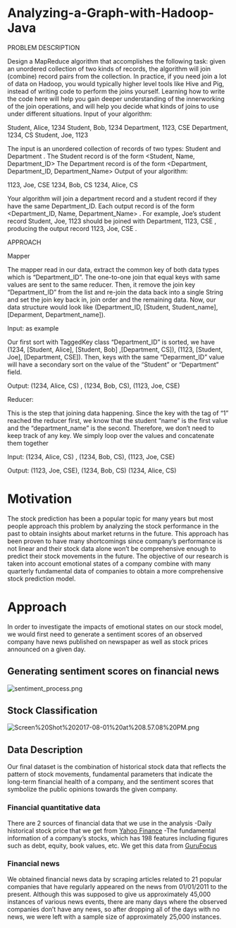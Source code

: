 # Analyzing-a-Graph-with-Hadoop-Java
PROBLEM DESCRIPTION

Design a MapReduce algorithm that accomplishes the following task: given an unordered collection of
two kinds of records, the algorithm will join (combine) record pairs from the collection. In practice, if
you need join a lot of data on Hadoop, you would typically higher level tools like Hive and Pig, instead
of writing code to perform the joins yourself. Learning how to write the code here will help you gain
deeper understanding of the innerworking of the join operations, and will help you decide what kinds
of joins to use under different situations.
Input of your algorithm:

Student, Alice, 1234
Student, Bob, 1234
Department, 1123, CSE
Department, 1234, CS
Student, Joe, 1123

The input is an unordered collection of records of two types: Student and Department .
The Student record is of the form <Student, Name, Department_ID>
The Department record is of the form <Department, Department_ID, Department_Name>
Output of your algorithm:

1123, Joe, CSE
1234, Bob, CS
1234, Alice, CS

Your algorithm will join a department record and a student record if they have the same
Department_ID. Each output record is of the form <Department_ID, Name,
Department_Name> . For example, Joe’s student record Student, Joe, 1123 should be joined
with Department, 1123, CSE , producing the output record 1123, Joe, CSE .

APPROACH

Mapper

The mapper read in our data, extract the common key of both data types which is “Department_ID”. The one-to-one join that equal keys with same values are sent to the same reducer. Then, it remove the join key “Department_ID” from the list and re-join the data back into a single String and set the join key back in, join order and the remaining data. Now, our data structure would look like (Department_ID, [Student, Student_name], [Deparment, Department_name]).

Input: as example

Our first sort with TaggedKey class “Department_ID” is sorted, we have (1234, [Student, Alice], [Student, Bob] ,[Department, CS]), (1123, [Student, Joe], [Department, CSE]). Then, keys with the same “Deparment_ID” value will have a secondary sort on the value of the “Student” or “Department” field.

Output: 
(1234, Alice, CS) ,
(1234, Bob, CS), 
(1123, Joe, CSE)

Reducer:

This is the step that joining data happening. Since the key with the tag of “1” reached the reducer first, we know that the student “name” is the first value and the “department_name” is the second. Therefore, we don’t need to keep track of any key. We simply loop over the values and concatenate them together

Input: 
(1234, Alice, CS) ,
(1234, Bob, CS), 
(1123, Joe, CSE)

Output: 
(1123, Joe, CSE),
(1234, Bob, CS)
(1234, Alice, CS)

# Motivation
   The stock prediction has been a popular topic for many years but most people approach this problem by analyzing the stock performance in the past to obtain insights about market returns in the future. This approach has been proven to have many shortcomings since company’s performance is not linear and their stock data alone won’t be comprehensive enough to predict their stock movements in the future.
   The objective of our research is taken into account emotional states of a company combine with many quarterly fundamental data of companies to obtain a more comprehensive stock prediction model.
# Approach
   In order to investigate the impacts of emotional states on our stock model, we would first need to generate a sentiment scores of an observed company have news published on newspaper as well as stock prices announced on a given day. 
## Generating sentiment scores on financial news
![sentiment_process.png](attachment:sentiment_process.png)

## Stock Classification 
![Screen%20Shot%202017-08-01%20at%208.57.08%20PM.png](attachment:Screen%20Shot%202017-08-01%20at%208.57.08%20PM.png)

## Data Description
Our final dataset is the combination of historical stock data that reflects the pattern of stock movements, fundamental parameters that indicate the long-term financial health of a company, and the sentiment scores that symbolize the public opinions towards the given company.
### Financial quantitative data
There are 2 sources of financial data that we use in the analysis
-Daily historical stock price that we get from [Yahoo Finance](https://finance.yahoo.com/quote/AAPL/history?p=AAPL)
-The fundamental information of a company’s stocks, which has 198 features including figures such as  debt, equity, book values, etc. We get this data from [GuruFocus](https://www.gurufocus.com/term/Shares+Outstanding/AAPL/Shares-Outstanding-Diluted-Average/Apple-Inc)
### Financial news
We obtained financial news data by scraping articles related to 21 popular companies that have regularly appeared on the news from 01/01/2011 to the present. Although this was supposed to give us approximately 45,000 instances of various news events, there are many days where the observed companies don’t have any news, so after dropping all of the days with no news, we were left with a sample size of approximately 25,000 instances.


